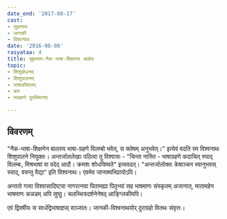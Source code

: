 ```yaml
---
date_end: '2017-08-17'
cast:
- सुप्रत्ययः
- जानकी
- विश्वनाथः
date: '2016-08-08'
rasyataa: 4
title: सुप्रत्यय-नैक-भाषा-शिक्षणय् आक्षेपः
topic:
- शिशुबोधनम्
- शिशुपालनम्
- भाषाकौशलम्
- भ्रमः
- स्वज्ञाने दुरभिमानम्

---
```


## विवरणम्
"नैक-भाषा-शिक्षणेन बालस्य भाषा-ग्रहणे विलम्बो भवेत्, स क्लेषम् अनुभवेत्।" इत्येवं वदति स्म विश्वनाथः शिशुपालने नियुक्तः। अन्तर्जाललेखाः पठित्वा तु विश्वासः - "चिन्ता नास्ति - भाषाग्रहणे कदाचित् स्याद् विलम्बः, मिश्रभाषां वा वदेद् आदौ। क्रमशः शोधयिष्यते" इत्यवदत्। "अन्तर्जालोक्तः केषाञ्चन स्वानुभवस् स्याद्, वयन्तु वैद्या" इति विश्वनाथः। एवमेव जानक्यभिप्रायोऽपि।

अन्ततो गत्वा विश्वासादिष्टया नागरत्नया पितामह्या पितृभ्यां सह भाषमाणः संस्कृतम् अजानात्, मातामहेन भाषमाणः कन्नडम् अपि सुष्ठु। चलच्चित्रदर्शनेनेषद् आङ्ग्लिकीमपि।

एवं द्विवर्षीयः‌ स सार्धद्विभाषाज्ञस् सञ्जातः। जानकी-विश्वनाथयोर् दुराग्रहो वितथः संवृत्तः।

